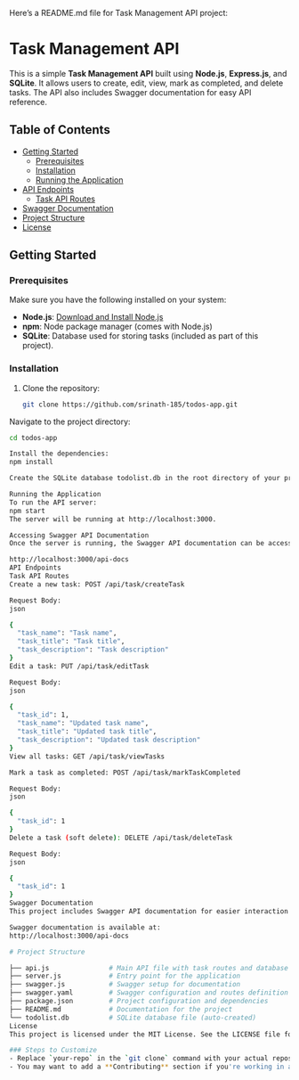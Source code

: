 Here’s a README.md file for Task Management API project:

# Task Management API

This is a simple **Task Management API** built using **Node.js**, **Express.js**, and **SQLite**. 
It allows users to create, edit, view, mark as completed, and delete tasks. 
The API also includes Swagger documentation for easy API reference.

## Table of Contents
- [Getting Started](#getting-started)
  - [Prerequisites](#prerequisites)
  - [Installation](#installation)
  - [Running the Application](#running-the-application)
- [API Endpoints](#api-endpoints)
  - [Task API Routes](#task-api-routes)
- [Swagger Documentation](#swagger-documentation)
- [Project Structure](#project-structure)
- [License](#license)

## Getting Started

### Prerequisites
Make sure you have the following installed on your system:
- **Node.js**: [Download and Install Node.js](https://nodejs.org/)
- **npm**: Node package manager (comes with Node.js)
- **SQLite**: Database used for storing tasks (included as part of this project).

### Installation
1. Clone the repository:
   ```bash
   git clone https://github.com/srinath-185/todos-app.git

Navigate to the project directory:
``` bash 
cd todos-app

Install the dependencies:
npm install

Create the SQLite database todolist.db in the root directory of your project. You can simply start the server, and the database will be automatically created.

Running the Application
To run the API server:
npm start
The server will be running at http://localhost:3000.

Accessing Swagger API Documentation
Once the server is running, the Swagger API documentation can be accessed at:

http://localhost:3000/api-docs
API Endpoints
Task API Routes
Create a new task: POST /api/task/createTask

Request Body:
json

{
  "task_name": "Task name",
  "task_title": "Task title",
  "task_description": "Task description"
}
Edit a task: PUT /api/task/editTask

Request Body:
json

{
  "task_id": 1,
  "task_name": "Updated task name",
  "task_title": "Updated task title",
  "task_description": "Updated task description"
}
View all tasks: GET /api/task/viewTasks

Mark a task as completed: POST /api/task/markTaskCompleted

Request Body:
json

{
  "task_id": 1
}
Delete a task (soft delete): DELETE /api/task/deleteTask

Request Body:
json

{
  "task_id": 1
}
Swagger Documentation
This project includes Swagger API documentation for easier interaction with the API. The documentation provides detailed information about each API endpoint, request body parameters, and response formats.

Swagger documentation is available at:
http://localhost:3000/api-docs

# Project Structure

├── api.js               # Main API file with task routes and database logic
├── server.js            # Entry point for the application
├── swagger.js           # Swagger setup for documentation
├── swagger.yaml         # Swagger configuration and routes definition
├── package.json         # Project configuration and dependencies
├── README.md            # Documentation for the project
└── todolist.db          # SQLite database file (auto-created)
License
This project is licensed under the MIT License. See the LICENSE file for more details.

### Steps to Customize
- Replace `your-repo` in the `git clone` command with your actual repository URL.
- You may want to add a **Contributing** section if you're working in a team.
